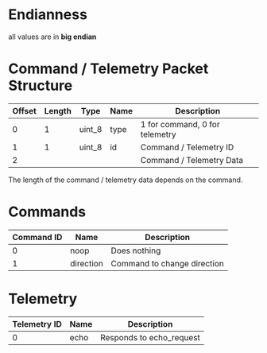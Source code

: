 # Endianness
all values are in **big endian**

# Command / Telemetry Packet Structure

| Offset | Length | Type    | Name |Description                     |
| ------ | ------ | ------- | ---- | ------------------------------ |
| 0      | 1      | uint_8  | type | 1 for command, 0 for telemetry |
| 1      | 1      | uint_8  | id   | Command / Telemetry ID         |
| 2      |        |         |      | Command / Telemetry Data       |

The length of the command / telemetry data depends on the command.

# Commands

| Command ID | Name         | Description |
| ---------- | ------------ | ----------- |
| 0          | noop         | Does nothing |
| 1          | direction    | Command to change direction |

# Telemetry

| Telemetry ID | Name          | Description |
| ------------ | ------------- | ----------- |
| 0            | echo          | Responds to echo_request |
